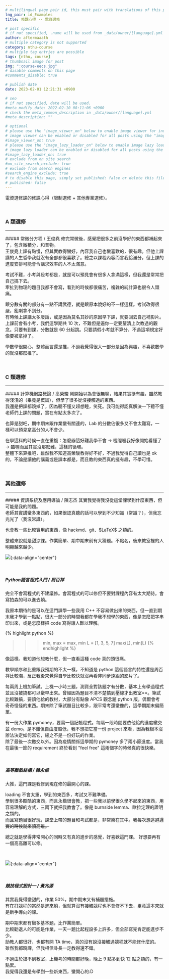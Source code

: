 ```yaml
---
# multilingual page pair id, this must pair with translations of this page. (This name must be unique)
lng_pair: id_Examples
title: 修課心得 -- 電資選修

# post specific
# if not specified, .name will be used from _data/owner/[language].yml
author: aftermaaath
# multiple category is not supported
category: nthu-course 
# multiple tag entries are possible
tags: [nthu, course]
# thumbnail image for post
img: ":course-eecs.jpg"
# disable comments on this page
#comments_disable: true

# publish date
date: 2023-02-01 12:21:31 +0900

# seo
# if not specified, date will be used.
#meta_modify_date: 2022-02-10 08:11:06 +0900
# check the meta_common_description in _data/owner/[language].yml
#meta_description: ""

# optional
# please use the "image_viewer_on" below to enable image viewer for individual pages or posts (_posts/ or [language]/_posts folders).
# image viewer can be enabled or disabled for all posts using the "image_viewer_posts: true" setting in _data/conf/main.yml.
#image_viewer_on: true
# please use the "image_lazy_loader_on" below to enable image lazy loader for individual pages or posts (_posts/ or [language]/_posts folders).
# image lazy loader can be enabled or disabled for all posts using the "image_lazy_loader_posts: true" setting in _data/conf/main.yml.
#image_lazy_loader_on: true
# exclude from on site search
#on_site_search_exclude: true
# exclude from search engines
#search_engine_exclude: true
# to disable this page, simply set published: false or delete this file
# published: false
---
```


<!-- outline-start -->

電資選修課的修課心得（限制選修 + 其他專業選修）。

<!-- outline-end -->

<br>

### A 類選修
<hr>
##### 常微分方程 / 王俊堯
修完常微後，感覺把很多之前沒學好的東西都補起來了，包含微積分，和普物。<br>
王俊堯上課有點慢，但其實教得蠻好，內容我自己也蠻喜歡的，很有趣。但他上課講的人生哲學我就沒有全部都很喜歡了。總之以課程內容而言我給滿分，但上課的進度安排可能會令講求效率的人不太滿意。

考試不難，小考與段考都是，就是可以預見會有很多人拿滿這樣，但我還是常常把自己搞下去。<br>
牽扯到物理的題目我都不會寫，看到的時候都很痛苦，複雜的純計算也很令人頭痛。

跟分數有關的部分有一點不講武德，就是跟原本說好的不一樣這樣。考試改得很嚴，亂喇拿不到分。<br>
有時候上課講太多廢話，或是因為莫名其妙的原因早下課，就要回去自己補影片。<br>
上課前會有小考，我們這學期共 10 次，不難但是逼你一定要釐清上次教過的觀念。只要有到課，分數就是 60 分起跳。只要請假小考就不算分，不過這項規定好像要被拿掉了。

學數學很開心，整體而言還是推，不過我覺得很大一部分是因為興趣，不喜歡數學的就沒那麼推了。

<br>

### C 類選修
<hr>
##### 計算機網路概論 / 高榮駿
剛開始以為會很無聊，結果其實挺有趣，雖然教得淺淺的（畢竟是概論），但學了很多從沒接觸過的東西。<br>
我還是把課都蹺掉了，因為聽不懂又超想睡，笑死。我可能得認真解決一下聽不懂老師們上課的問題，實在有點太多次了。

也算是甜吧，期中期末跟作業蠻有關連的，Lab 的分數佔很多又不會太難寫，一樣可以預見拿高分的人不會少。<br>

在學這科的時候一直在重複：怎麼辦這好難我學不會 -> 喔喔喔我好像開始看懂了 -> 酷喔而且其實沒那麼難，這樣的循環。<br>
整體下來算推吧，雖然我不知道高榮駿教得好不好，不過我覺得自己讀也是 ok 的，不論是讀他的講義或是課本都是，而且教的東西真的挺有趣，不學可惜。

<br>

### 其他選修
<hr>
##### 資訊系統及應用導論 / 陳志杰
其實我覺得我沒從這堂課學到什麼東西，但可能是我的問題。<br>
老師其實講蠻多東西的，如果很認真聽的話可以學到不少知識（常識？），但我忘光光了（我沒常識）。<br>
<p>也會教一些比較實用的東西，像 hackmd、git、$LaTeX$ 之類的。<br></p>
整體來說就是甜涼課。作業簡單、期中期末前有大猜題。不點名，後來教室裡的人明顯越來越少。

<br>

![](https://i.imgur.com/TX4LuUV.png){:data-align="center"}

<br>

##### Python語言程式入門 / 周百祥
完全不會寫程式的不建議修。會寫程式的可以修但不要對課程內容有太大期待。會寫拍森的可以進去躺。

我原本期待的是可以在這門課學一些我用 C++ 不容易做出來的東西，但一直到期末我才學到一點點，很大一部分的時間我都在學我不想學的東西，像是怎麼把字串印出來，或是怎麼樣把 code 寫得讓人難以理解。<br>

{% highlight python %}
>>> min, max = max, min
>>> L = [1, 3, 5, 7]
>>> max(L), min(L)
{% endhighlight %}

像這樣。我知道他想教什麼，但一直看這種 code 真的頭很痛。<br>

教學順序和比重跟我預期的不太一樣，不知道是 python 這個語言的特性還是周百祥比較潮，反正我後來覺得自學比較快就沒再看非同步遠距的影片了。

每兩周上機加筆試。上機一小時三題，測資全對該題才有分數，基本上有學過程式並且沒被搞都可以蠻早出來。曾經因為題目不清不楚搞到壓線才出教室==。筆試比較難搞，要讀他給的教材，大部分有點像 APCS 觀念題 python 版，偶爾會考奇奇怪怪的東西。期末除了筆試題目比較多，跟平常考還蠻像的，這學期期末偏簡單。

有一份大作業 pymoney，要寫一個記帳程式。每隔一段時間要依他給的進度繳交並 demo。是不難但自由度超低，我不想把它當一份 project 來看，因為我根本沒辦法決定如何寫它，總之不是一份好玩的作業。<br>
除了最後一次繳交以外。因為疫情關係這學期的 pymoney 多了兩小節進度。當我在最後一節的 requirement 終於看到 "feel free" 這兩個字的時候真的很快樂。

<br>

##### 高等離散結構 / 韓永楷
大推，這門課是我修到現在修的最開心的課。

loading 不會太重，學到的東西多，考試又不難準備。<br>
學到很多酷酷的東西，而且永楷很會教，把一些我以前學很久學不起來的東西，用容易理解的方式，三兩下就把我教會了。像是 burnside lemma、歐拉定理的證明之類的。<br>
而且寫題目很好玩，課堂上帶的題目和考試都是，非常樂在其中。~~我每次想逃避邏實的時候就來讀高離。~~

總之就是學得非常開心的同時又有真的進步的感覺，好喜歡這門課。
好想要再有一個高高離可以修。

<br>

![](https://i.imgur.com/n9PFzlo.png){:data-align="center"}

<br>

##### 競技程式設計一 / 黃兆源
其實我覺得蠻甜的，作業 50%，期中期末又有補題措施。<br>
有在打競程的當然是進來躺，但就算沒有接觸競程也不會修不下去，畢竟這本來就是新手導向的課。

期中期末都有蠻多基本題，比作業簡單。<br>
比較勸退人的可能是作業，一天一題比起程設多上許多，但全部寫完肯定能進步不少。<br>
助教人都很好，也都有開 TA time，真的沒有說沒接觸過競程就不能修什麼的。<br>
雖然我都蹺課，但我相信卦長一定教得還不錯。

不過由於搶不到教室，上機考的時間都好晚，晚上 9 點多到快 12 點之類的，有一點累。<br>
我覺得我還是有學到一些新東西，蠻開心的:D
